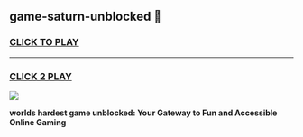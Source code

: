 
## game-saturn-unblocked 👋
<h3>
<a href="https://premium.freeplayer.one?title=game-saturn-unblocked&ref=14F">CLICK TO PLAY</a></h3>
<hr>

<h3>
<a href="https://premium.freeplayer.one?title=game-saturn-unblocked&ref=14F">CLICK 2 PLAY</a>
  
</h3>

<a href="https://premium.freeplayer.one?title=game-saturn-unblocked&ref=12F/"><img src="https://clearcache.store/games.png"></a>


**worlds hardest game unblocked: Your Gateway to Fun and Accessible Online Gaming**

